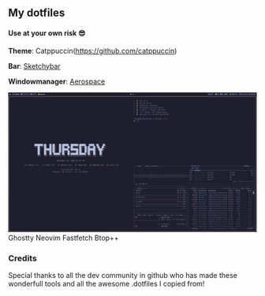 ## My dotfiles

#### Use at your own risk 😎

**Theme**: Catppuccin(https://github.com/catppuccin)

**Bar**: [Sketchybar](https://github.com/FelixKratz/SketchyBar)

**Windowmanager**: [Aerospace](https://github.com/nikitabobko/AeroSpace)

![Desktop](shots/top.png)
Ghostty
Neovim
Fastfetch
Btop++

### Credits

Special thanks to all the dev community in github who has made these wonderfull tools and all the awesome .dotfiles I copied from!

